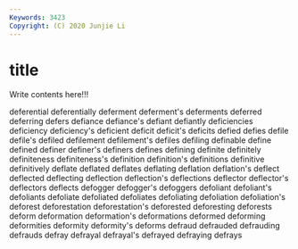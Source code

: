 ```yaml
---
Keywords: 3423
Copyright: (C) 2020 Junjie Li
---
```


# title

Write contents here!!!
 
deferential 
deferentially 
deferment 
deferment's
deferments 
deferred 
deferring 
defers 
defiance 
defiance's 
defiant 
defiantly 
deficiencies 
deficiency
deficiency's 
deficient 
deficit 
deficit's 
deficits 
defied 
defies 
defile 
defile's 
defiled
defilement 
defilement's 
defiles 
defiling 
definable 
define 
defined 
definer 
definer's 
definers
defines 
defining 
definite 
definitely 
definiteness 
definiteness's 
definition 
definition's 
definitions 
definitive
definitively 
deflate 
deflated 
deflates 
deflating 
deflation 
deflation's 
deflect 
deflected 
deflecting
deflection 
deflection's 
deflections 
deflector 
deflector's 
deflectors 
deflects 
defogger 
defogger's 
defoggers
defoliant 
defoliant's 
defoliants 
defoliate 
defoliated 
defoliates 
defoliating 
defoliation 
defoliation's 
deforest
deforestation 
deforestation's 
deforested 
deforesting 
deforests 
deform 
deformation 
deformation's 
deformations 
deformed
deforming 
deformities 
deformity 
deformity's 
deforms 
defraud 
defrauded 
defrauding 
defrauds 
defray
defrayal 
defrayal's 
defrayed 
defraying 
defrays 
